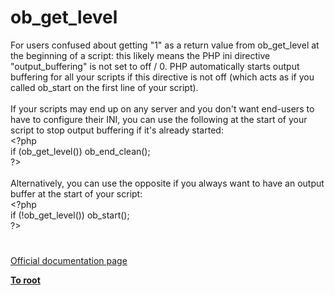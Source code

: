 # ob_get_level




<div class="phpcode"><span class="html">
For users confused about getting &quot;1&quot; as a return value from ob_get_level at the beginning of a script: this likely means the PHP ini directive &quot;output_buffering&quot; is not set to off / 0. PHP automatically starts output buffering for all your scripts if this directive is not off (which acts as if you called ob_start on the first line of your script).<br><br>If your scripts may end up on any server and you don&apos;t want end-users to have to configure their INI, you can use the following at the start of your script to stop output buffering if it&apos;s already started:<br><span class="default">&lt;?php<br></span><span class="keyword">if (</span><span class="default">ob_get_level</span><span class="keyword">()) </span><span class="default">ob_end_clean</span><span class="keyword">();<br></span><span class="default">?&gt;<br></span><br>Alternatively, you can use the opposite if you always want to have an output buffer at the start of your script:<br><span class="default">&lt;?php<br></span><span class="keyword">if (!</span><span class="default">ob_get_level</span><span class="keyword">()) </span><span class="default">ob_start</span><span class="keyword">();<br></span><span class="default">?&gt;</span>
</span>
</div>
  

#

[Official documentation page](https://www.php.net/manual/en/function.ob-get-level.php)

**[To root](/README.md)**